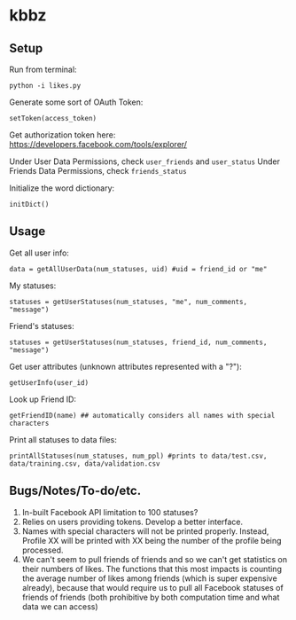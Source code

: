 kbbz
==========

Setup
----------

Run from terminal:

	python -i likes.py

Generate some sort of OAuth Token:

	setToken(access_token)

Get authorization token here: https://developers.facebook.com/tools/explorer/

Under User Data Permissions, check `user_friends` and `user_status`
Under Friends Data Permissions, check `friends_status`

Initialize the word dictionary:

	initDict()

Usage
----------

Get all user info:

	data = getAllUserData(num_statuses, uid) #uid = friend_id or "me"

My statuses:

	statuses = getUserStatuses(num_statuses, "me", num_comments, "message")
	
Friend's statuses:

	statuses = getUserStatuses(num_statuses, friend_id, num_comments, "message")

Get user attributes (unknown attributes represented with a "?"):

	getUserInfo(user_id)
	
Look up Friend ID:

	getFriendID(name) ## automatically considers all names with special characters

Print all statuses to data files:

	printAllStatuses(num_statuses, num_ppl) #prints to data/test.csv, data/training.csv, data/validation.csv

Bugs/Notes/To-do/etc.
----------

1. In-built Facebook API limitation to 100 statuses?
2. Relies on users providing tokens. Develop a better interface.
3. Names with special characters will not be printed properly. Instead, Profile XX will be
   printed with XX being the number of the profile being processed.
4. We can't seem to pull friends of friends and so we can't get statistics on their numbers of likes.
   The functions that this most impacts is counting the average number of likes among friends
   (which is super expensive already), because that would require us to pull all Facebook statuses of
   friends of friends (both prohibitive by both computation time and what data we can access)
